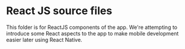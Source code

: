 # React JS source files

This folder is for ReactJS components of the app. We're attempting to introduce some React aspects to the app to make mobile development easier later using React Native. 